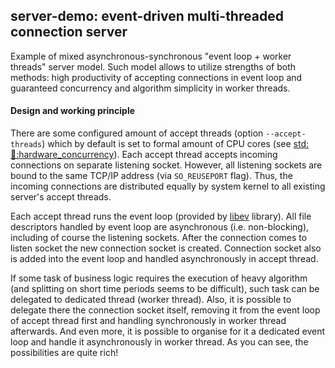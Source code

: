 ## server-demo: event-driven multi-threaded connection server
Example of mixed asynchronous-synchronous "event loop + worker threads" server model. Such model allows to utilize strengths of both methods: high productivity of accepting connections in event loop and guaranteed concurrency and algorithm simplicity in worker threads.

#### Design and working principle
There are some configured amount of accept threads (option `--accept-threads`) which by default is set to formal amount of CPU cores (see [std::thread::hardware_concurrency](http://en.cppreference.com/w/cpp/thread/thread/hardware_concurrency)). Each accept thread accepts incoming connections on separate listening socket. However, all listening sockets are bound to the same TCP/IP address (via `SO_REUSEPORT` flag). Thus, the incoming connections are distributed equally by system kernel to all existing server's accept threads.

Each accept thread runs the event loop (provided by [libev](http://software.schmorp.de/pkg/libev.html) library). All file descriptors handled by event loop are asynchronous (i.e. non-blocking), including of course the listening sockets. After the connection comes to listen socket the new connection socket is created. Connection socket also is added into the event loop and handled asynchronously in accept thread.

If some task of business logic requires the execution of heavy algorithm (and splitting on short time periods seems to be difficult), such task can be delegated to dedicated thread (worker thread). Also, it is possible to delegate there the connection socket itself, removing it from the event loop of accept thread first and handling synchronously in worker thread afterwards. And even more, it is possible to organise for it a dedicated event loop and handle it asynchronously in worker thread. As you can see, the possibilities are quite rich!


